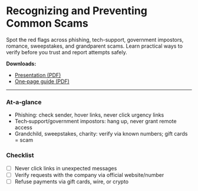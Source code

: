 
# Recognizing and Preventing Common Scams

Spot the red flags across phishing, tech-support, government impostors, romance, sweepstakes, and grandparent scams. Learn practical ways to verify before you trust and report attempts safely.

**Downloads:**  
- [Presentation (PDF)](downloads/recognizing-and-preventing-common-scams-presentation.pdf)  
- [One‑page guide (PDF)](downloads/recognizing-and-preventing-common-scams-guide.pdf)

---

### At‑a‑glance

- Phishing: check sender, hover links, never click urgency links
- Tech‑support/government impostors: hang up, never grant remote access
- Grandchild, sweepstakes, charity: verify via known numbers; gift cards = scam

### Checklist

- [ ] Never click links in unexpected messages
- [ ] Verify requests with the company via official website/number
- [ ] Refuse payments via gift cards, wire, or crypto
